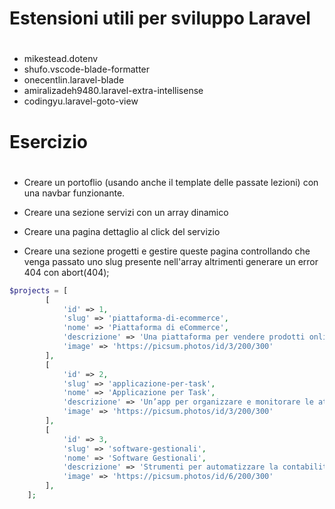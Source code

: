 # ############################################################################
# Estensioni utili per sviluppo Laravel
# ############################################################################

- mikestead.dotenv 
- shufo.vscode-blade-formatter
- onecentlin.laravel-blade
- amiralizadeh9480.laravel-extra-intellisense
- codingyu.laravel-goto-view

# ############################################################################
# Esercizio
# ############################################################################

- Creare un portoflio (usando anche il template delle passate lezioni) con una navbar funzionante.
- Creare una sezione servizi con un array dinamico
- Creare una pagina dettaglio al click del servizio

- Creare una sezione progetti e gestire queste pagina controllando che venga passato uno slug presente nell'array altrimenti generare un error 404 con abort(404);

```php
$projects = [
        [
            'id' => 1,
            'slug' => 'piattaforma-di-ecommerce',
            'nome' => 'Piattaforma di eCommerce',
            'descrizione' => 'Una piattaforma per vendere prodotti online con pagamento integrato.',
            'image' => 'https://picsum.photos/id/3/200/300'
        ],
        [
            'id' => 2,
            'slug' => 'applicazione-per-task',
            'nome' => 'Applicazione per Task',
            'descrizione' => 'Un’app per organizzare e monitorare le attività giornaliere.',
            'image' => 'https://picsum.photos/id/3/200/300'
        ],
        [
            'id' => 3,
            'slug' => 'software-gestionali',
            'nome' => 'Software Gestionali',
            'descrizione' => 'Strumenti per automatizzare la contabilità e la gestione aziendale.',
            'image' => 'https://picsum.photos/id/6/200/300'
        ],
    ];

```
